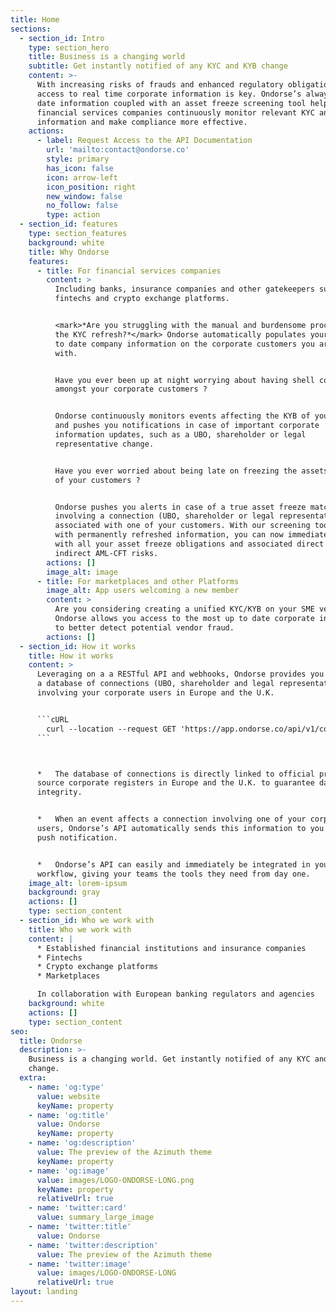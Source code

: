 ```yaml
---
title: Home
sections:
  - section_id: Intro
    type: section_hero
    title: Business is a changing world
    subtitle: Get instantly notified of any KYC and KYB change
    content: >-
      With increasing risks of frauds and enhanced regulatory obligations,
      access to real time corporate information is key. Ondorse’s always up to
      date information coupled with an asset freeze screening tool helps
      financial services companies continuously monitor relevant KYC and KYB
      information and make compliance more effective.
    actions:
      - label: Request Access to the API Documentation
        url: 'mailto:contact@ondorse.co'
        style: primary
        has_icon: false
        icon: arrow-left
        icon_position: right
        new_window: false
        no_follow: false
        type: action
  - section_id: features
    type: section_features
    background: white
    title: Why Ondorse
    features:
      - title: For financial services companies
        content: >
          Including banks, insurance companies and other gatekeepers such as
          fintechs and crypto exchange platforms.


          <mark>*Are you struggling with the manual and burdensome processes induced by
          the KYC refresh?*</mark> Ondorse automatically populates your back office tool with the most up
          to date company information on the corporate customers you are engaged
          with.


          Have you ever been up at night worrying about having shell companies
          amongst your corporate customers ?


          Ondorse continuously monitors events affecting the KYB of your users
          and pushes you notifications in case of important corporate
          information updates, such as a UBO, shareholder or legal
          representative change.


          Have you ever worried about being late on freezing the assets of one
          of your customers ?


          Ondorse pushes you alerts in case of a true asset freeze match
          involving a connection (UBO, shareholder or legal representative)
          associated with one of your customers. With our screening tool fed
          with permanently refreshed information, you can now immediately comply
          with all your asset freeze obligations and associated direct and
          indirect AML-CFT risks.
        actions: []
        image_alt: image
      - title: For marketplaces and other Platforms
        image_alt: App users welcoming a new member
        content: >
          Are you considering creating a unified KYC/KYB on your SME vendors ?
          Ondorse allows you access to the most up to date corporate information
          to better detect potential vendor fraud.
        actions: []
  - section_id: How it works
    title: How it works
    content: >
      Leveraging on a a RESTful API and webhooks, Ondorse provides you access to
      a database of connections (UBO, shareholder and legal representative)
      involving your corporate users in Europe and the U.K.


      ```cURL
        curl --location --request GET 'https://app.ondorse.co/api/v1/companies/:companyId'
      ```



      *   The database of connections is directly linked to official primary
      source corporate registers in Europe and the U.K. to guarantee data
      integrity.


      *   When an event affects a connection involving one of your corporate
      users, Ondorse’s API automatically sends this information to you via a
      push notification.


      *   Ondorse’s API can easily and immediately be integrated in your
      workflow, giving your teams the tools they need from day one.
    image_alt: lorem-ipsum
    background: gray
    actions: []
    type: section_content
  - section_id: Who we work with
    title: Who we work with
    content: |
      * Established financial institutions and insurance companies
      * Fintechs
      * Crypto exchange platforms
      * Marketplaces

      In collaboration with European banking regulators and agencies
    background: white
    actions: []
    type: section_content
seo:
  title: Ondorse
  description: >-
    Business is a changing world. Get instantly notified of any KYC and KYB
    change.
  extra:
    - name: 'og:type'
      value: website
      keyName: property
    - name: 'og:title'
      value: Ondorse
      keyName: property
    - name: 'og:description'
      value: The preview of the Azimuth theme
      keyName: property
    - name: 'og:image'
      value: images/LOGO-ONDORSE-LONG.png
      keyName: property
      relativeUrl: true
    - name: 'twitter:card'
      value: summary_large_image
    - name: 'twitter:title'
      value: Ondorse
    - name: 'twitter:description'
      value: The preview of the Azimuth theme
    - name: 'twitter:image'
      value: images/LOGO-ONDORSE-LONG
      relativeUrl: true
layout: landing
---
```

